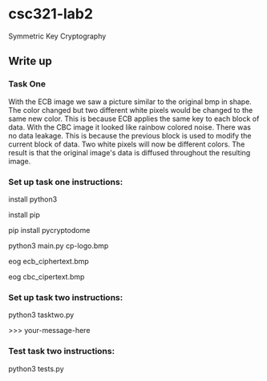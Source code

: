 # csc321-lab2
Symmetric Key Cryptography

## Write up
### Task One

With the ECB image we saw a picture similar to the original bmp in shape. The color changed but two different white pixels would be changed to the same new color. This is because ECB applies the same key to each block of data. With the CBC image it looked like rainbow colored noise. There was no data leakage. This is because the previous block is used to modify the current block of data. Two white pixels will now be different colors. The result is that the original image's data is diffused throughout the resulting image.


### Set up task one instructions:

install python3

install pip

pip install pycryptodome

python3 main.py cp-logo.bmp

eog ecb_ciphertext.bmp

eog cbc_cipertext.bmp

### Set up task two instructions:

python3 tasktwo.py

\>\>\> your-message-here

### Test task two instructions:

python3 tests.py
